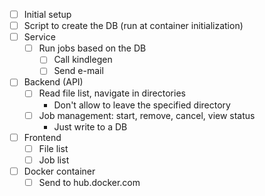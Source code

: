 - [ ] Initial setup
- [ ] Script to create the DB (run at container initialization)
- [ ] Service
  - [ ] Run jobs based on the DB
    - [ ] Call kindlegen
    - [ ] Send e-mail
- [ ] Backend (API)
  - [ ] Read file list, navigate in directories
    - Don't allow to leave the specified directory
  - [ ] Job management: start, remove, cancel, view status
    - Just write to a DB
- [ ] Frontend
  - [ ] File list
  - [ ] Job list
- [ ] Docker container
  - [ ] Send to hub.docker.com
